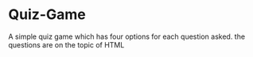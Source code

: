 # Quiz-Game

A simple quiz game which has four options for each question asked. the questions are on the topic of HTML
